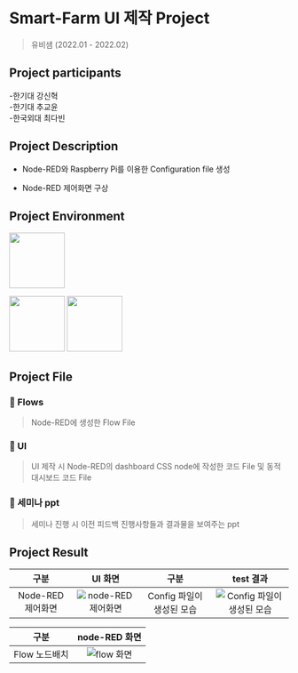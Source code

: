 # Smart-Farm UI 제작 Project

> 유비샘 (2022.01 - 2022.02)

## Project participants
-한기대   강신혁<br/>
-한기대   추교윤<br/>
-한국외대 최다빈

## Project Description
   - Node-RED와 Raspberry Pi를 이용한 Configuration file 생성
    
   - Node-RED 제어화면 구상
    
## Project Environment 
    
   <img src="https://user-images.githubusercontent.com/67498595/154415367-e2db53d0-4fb9-4f94-a172-7b21d2aff91d.svg" width = "100" height = "100"></br>
   
   <img src="https://user-images.githubusercontent.com/67498595/154413312-34b6eef1-3045-4247-a103-dfc8611ab97f.png" width = "100" height = "100">
   
   <img src="https://user-images.githubusercontent.com/81690621/154899664-0de73253-4a8c-4d38-ae4d-1dd45b4d74bc.png" width = "100" height = "100">
   
## Project File

   ### :file_folder: Flows
   > Node-RED에 생성한 Flow File 
   ### :file_folder: UI
   > UI 제작 시 Node-RED의 dashboard CSS node에 작성한 코드 File 및 동적 대시보드 코드 File
   ### :file_folder: 세미나 ppt
   > 세미나 진행 시 이전 피드백 진행사항들과 결과물을 보여주는 ppt

## Project Result
  | 구분 | UI 화면 | 구분 | test 결과 |
  |:---:|:---:|:---:|:---:|
  | Node-RED 제어화면 | ![node-RED 제어화면](https://user-images.githubusercontent.com/81690621/154901704-73a85621-dcd3-4733-926e-0ef2c998c449.png) | Config 파일이 생성된 모습 | ![Config 파일이 생성된 모습](https://user-images.githubusercontent.com/81690621/154900382-15546367-5497-4ffa-a92c-9555141e99bc.png) |
  
  | 구분 | node-RED 화면 |
  |:---:|:---:|
  | Flow 노드배치 |![flow 화면](https://user-images.githubusercontent.com/81690621/155064993-ce26c27b-4d49-4a15-be13-5b924797469f.JPG) |
  
  
  

